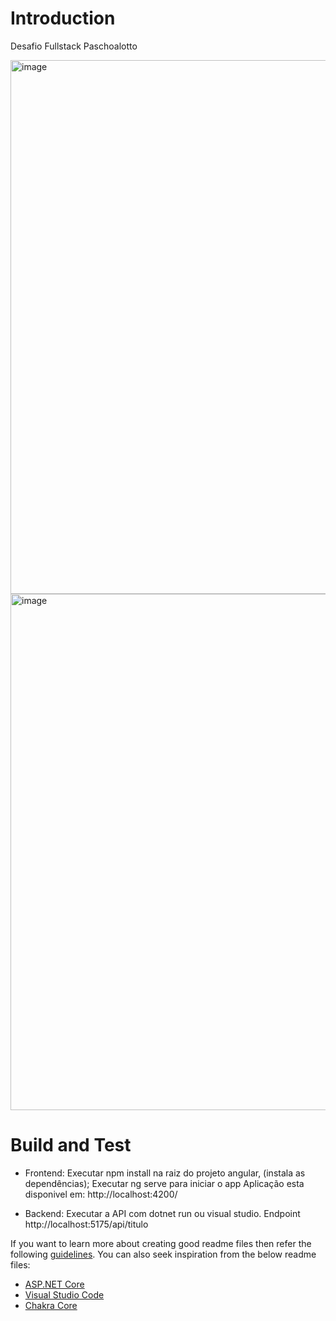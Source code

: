 # Introduction 
Desafio Fullstack Paschoalotto 

<img width="1829" height="854" alt="image" src="https://github.com/user-attachments/assets/94ac492a-0e4c-4ca1-9fab-d79ac5df5623" />
<img width="1663" height="826" alt="image" src="https://github.com/user-attachments/assets/02ddd8f7-7060-433e-ad27-2cdbce85b0d3" />

# Build and Test
- Frontend: Executar npm install na raiz do projeto angular, (instala as dependências);
            Executar ng serve para iniciar o app
            Aplicação esta disponivel em: http://localhost:4200/

- Backend: Executar a API com dotnet run ou visual studio.
           Endpoint http://localhost:5175/api/titulo

If you want to learn more about creating good readme files then refer the following [guidelines](https://docs.microsoft.com/en-us/azure/devops/repos/git/create-a-readme?view=azure-devops). You can also seek inspiration from the below readme files:
- [ASP.NET Core](https://github.com/aspnet/Home)
- [Visual Studio Code](https://github.com/Microsoft/vscode)
- [Chakra Core](https://github.com/Microsoft/ChakraCore)
